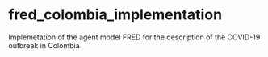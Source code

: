 # fred_colombia_implementation
Implemetation of the agent model FRED for the description of the COVID-19 outbreak in Colombia
